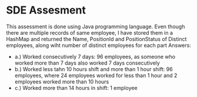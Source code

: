 # SDE Assesment

This assessment is done using Java programming language. 
Even though there are multiple records of same employee, I have stored them in a HashMap and returned the Name, PositionId and PositionStatus of Distinct employees, along wiht number of distinct employees for each part
Answers: 

- a.) Worked consecutively 7 days: 96 employees, as someone who worked more than 7 days also worked 7 days consecutively
- b.) Worked less tahn 10 hours shift and more than 1 hour shift: 96 employees, where 24 employees worked for less than 1 hour and 2 employees worked more than 10 hours
- c.) Worked more than 14 hours in shift: 1 employee
